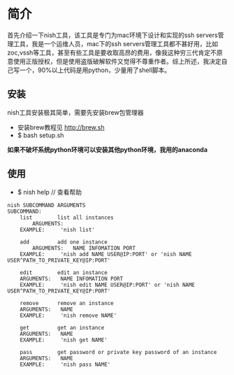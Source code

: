 # 简介

首先介绍一下nish工具，该工具是专门为mac环境下设计和实现的ssh servers管理工具，我是一个运维人员，mac下的ssh servers管理工具都不甚好用，比如zoc,vssh等工具，甚至有些工具是要收取高昂的费用，像我这种穷三代肯定不原意使用正版授权，但是使用盗版破解软件又觉得不尊重作者。综上所述，我决定自己写一个，90%以上代码是用python，少量用了shell脚本。

## 安装

nish工具安装极其简单，需要先安装brew包管理器

* 安装brew教程见 http://brew.sh
* $ bash setup.sh

**如果不破坏系统python环境可以安装其他python环境，我用的anaconda**

## 使用

* $ nish help // 查看帮助
```
nish SUBCOMMAND ARGUMENTS
SUBCOMMAND:
    list        list all instances
        ARGUMENTS:
	EXAMPLE:	 'nish list'

    add	        add one instance
        ARGUMENTS:	 NAME INFOMATION PORT
	EXAMPLE:	 'nish add NAME USER@IP:PORT' or 'nish NAME USER^PATH_TO_PRIVATE_KEY@IP:PORT'

    edit        edit an instance
	ARGUMENTS:	 NAME INFOMATION PORT
	EXAMPLE:	 'nish edit NAME USER@IP:PORT' or 'nish NAME USER^PATH_TO_PRIVATE_KEY@IP:PORT'

    remove      remove an instance
	ARGUMENTS:	 NAME
	EXAMPLE:	 'nish remove NAME'

    get	        get an instance
	ARGUMENTS:	 NAME
	EXAMPLE:	 'nish get NAME'

    pass        get password or private key password of an instance
	ARGUMENTS:	 NAME
	EXAMPLE:	 'nish pass NAME'
```
